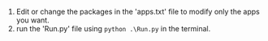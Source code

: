 1. Edit or change the packages in the 'apps.txt' file to modify only the apps you want.
2. run the 'Run.py' file using ```python .\Run.py``` in the terminal.
